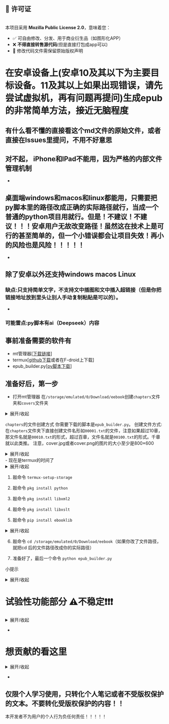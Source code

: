 ## 📜 许可证  
[](https://opensource.org/licenses/MPL-2.0)  
本项目采用 **Mozilla Public License 2.0**，意味着您：
- ✅ 可自由修改、分发、用于商业衍生品（如图形化APP）
- ❌ **不得直接转售源代码**(但是直接打包成app可以)
- 📝 修改代码文件需保留原始版权声明

# 在安卓设备上(安卓10及其以下为主要目标设备。11及其以上如果出现错误，请先尝试虚拟机，再有问题再提问)生成epub的非常简单方法，接近无脑程度
有什么看不懂的直接看这个md文件的原始文件，或者直接在Issues里提问，不用不好意思
-
## 对不起， iPhone和IPad不能用，因为严格的内部文件管理机制
-
## 桌面端windows和macos和linux都能用，只需要把py脚本里的路径改成正确的实际路径就行，当成一个普通的python项目用就行。但是！不建议！不建议！！！安卓用户无故改变路径！虽然这在技术上是可行的甚至简单的，但一个小错误都会让项目失效！再小的风险也是风险！！！！！
-
除了安卓以外还支持windows macos Linux
-
### 缺点:只支持简单文字，不支持文中插图和文中插入超链接（但是你把链接地址放到里头让别人手动复制粘贴是可以的）。
-
### 可能雷点:py脚本有ai（Deepseek）内容
## 事前准备需要的软件有
- mt管理器[[下载链接](https://mt2.cn/download/)]
- termux[[github下载](https://github.com/termux/termux-app)或者在F-droid上下载]
- epub_builder.py[[py脚本下载](https://github.com/wodegeren/Android-epub_builder-Simple_little/releases/tag/Android-epub_builder)]
## 准备好后，第一步
- 打开mt管理器
在`/storage/emulated/0/Download/eebook`创建`chapters`文件夹和`covers`文件夹
<details markdown='1'><summary>展开/收起</summary>
其实创建文件夹的路径位置是别的位置也行，就是需要改动一下你下载的`.py`脚本的里的路径，但是不建议，因为再小的风险也是风险。
而且这个项目是无脑生成，你都无脑了就别自己改了

</details>

`chapters`的文件创建方式
你需要下载的脚本是`epub_builder.py`。
创建文件方式:在`chapters`文件夹下直接创建文件名形如`00001.txt`的文件，注意如果超过10章，那文件名就是`00010.txt`的形式，超过百章，文件名就是`00100.txt`的形式。千章就以此类推。
注意，cover.jpg或者cover.png的图片的大小至少是800×600
<details markdown='1'><summary>展开/收起</summary>
最后的文件夹总体效果就是
----
    
    ```
    /storage/emulated/0/Download/eebook/
    ├── chapters/
    │   ├── 00001.txt
    │   ├── 00002.txt
    │   └── ... (more chapters)
    ├── covers/
    │   └── cover.jpg (or.png)
    └── epub_builder.py
    
    ```

</details>
- 现在是termux的时间了

<details markdown='1'><summary>展开/收起</summary>

换源命令: `termux-change-repo`

</details>

1. 敲命令 `termux-setup-storage`

2. 敲命令 `pkg install python`

3. 敲命令 `pkg install libxml2`

4. 敲命令 `pkg install libxslt`

5. 敲命令 `pip install ebooklib`

<details markdown='1'><summary>展开/收起</summary>

镜像源 `pip install -i https://pypi.doubanio.com/simple/ --trusted-host pypi.doubanio.com ebooklib
`
别的(按照这个格式):

清华源 `https://pypi.tuna.tsinghua.edu.cn/simple/`

阿里云 `https://mirrors.aliyun.com/pypi/simple/`

</details>

6. 敲命令 `cd /storage/emulated/0/Download/eebook`（如果你改了文件路径，就把cd 后的文件路径改成你的实际路径）

7. 准备好了，最后一个命令 `python epub_builder.py`

小提示<details markdown='1'><summary>展开/收起</summary>
`epub_builder.py`里可以根据代码间注释来改变你的epub电子书的部分信息哦

</details>

# 试验性功能部分 ⚠️不稳定❗❗❗
<details markdown='1'><summary>展开/收起</summary>

-
具有插图功能
需要下载的脚本是 `v0.02Sepub_builderIMG.py`(彩蛋版本)

需要安装python和lxml

安装python `pkg install python`

安装lxml `pip install lxml`

在`/storage/emulated/0/Download/Ezbook/`下创建`OEBPS`文件夹。在`OEBPS`文件夹里创建txt文件(与原来规则不变)和`images`文件夹(与txt文件同级)
`images`文件夹内存放封面图片(与原来规则一样)和文中插图。**只支持jpg和png** 敏感大小写
引用方法，在txt文本中，单独一行，在那一行中使用 `[图片名.图格式]` 的方式来引用。
⚠️只用写图片名，脚本会帮你的，中文命名禁止❗
⚠️保留中括号
❗假如你的图片文件名是`filename.jpg`，那么引用时就单开一行写`[filename.jpg]`
脚本会帮助你的

</details>

-
# 想贡献的看这里
<details markdown='1'><summary>展开/收起</summary>

1. 翻译成别的语言
-
2. 把这个工具变成apk安装包
-
3. 或者把这个工具图形化
-
4. 让这个工具有更多功能
-
5. 帮作者解答问题
-
6. 直接Fork爆改这个项目
-
7. **点个星标**

</details>

-

## 仅限个人学习使用，只转化个人笔记或者不受版权保护的文本。不要转化受版权保护的内容！！
本开发者不为用户的个人行为负任何责任！！！！！
